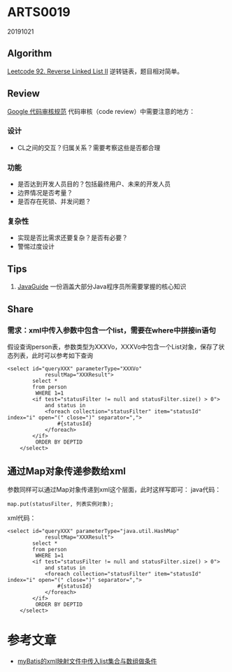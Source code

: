# ARTS0019

20191021

## Algorithm

[Leetcode 92. Reverse Linked List II](https://github.com/evasnowind/LeetCodeOJ/tree/master/LeetCodeSolutions/src/oj_solution/oj_92_reverse_linked_list)
逆转链表，题目相对简单。


## Review

[Google 代码审核规范](https://github.com/google/eng-practices/blob/master/review/reviewer/looking-for.md)
代码审核（code review）中需要注意的地方：
### 设计
- CL之间的交互？归属关系？需要考察这些是否都合理

### 功能
- 是否达到开发人员目的？包括最终用户、未来的开发人员
- 边界情况是否考量？
- 是否存在死锁、并发问题？

### 复杂性
- 实现是否比需求还要复杂？是否有必要？
- 警惕过度设计


## Tips
1. [JavaGuide](https://github.com/Snailclimb/JavaGuide)  一份涵盖大部分Java程序员所需要掌握的核心知识


## Share
### 需求：xml中传入参数中包含一个list，需要在where中拼接in语句
假设查询person表，参数类型为XXXVo，XXXVo中包含一个List对象，保存了状态列表，此时可以参考如下查询

```
<select id="queryXXX" parameterType="XXXVo"
			resultMap="XXXResult">
		select *
		from person
		 WHERE 1=1
		<if test="statusFilter != null and statusFilter.size() > 0">
            and status in
            <foreach collection="statusFilter" item="statusId" index="i" open="(" close=")" separator=",">
                #{statusId}
            </foreach>
        </if>
		 ORDER BY DEPTID
	</select>
```

## 通过Map对象传递参数给xml
参数同样可以通过Map对象传递到xml这个层面，此时这样写即可：
java代码：
```
map.put(statusFilter, 列表实例对象);
```
xml代码：
```
<select id="queryXXX" parameterType="java.util.HashMap"
			resultMap="XXXResult">
		select *
		from person
		 WHERE 1=1
		<if test="statusFilter != null and statusFilter.size() > 0">
            and status in
            <foreach collection="statusFilter" item="statusId" index="i" open="(" close=")" separator=",">
                #{statusId}
            </foreach>
        </if>
		 ORDER BY DEPTID
	</select>
```

# 参考文章
- [myBatis的xml映射文件中传入list集合与数组做条件](https://blog.csdn.net/qq_15204179/article/details/1000425509)